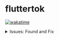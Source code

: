 # fluttertok

[![wakatime](https://wakatime.com/badge/user/18368562-fe00-4dd1-a78f-9403210fea47/project/6179aa1e-005c-4841-b12c-1f74d9736f72.svg)](https://wakatime.com/@musfique113/projects/efmmhxzdne?start=2023-05-18&end=2023-05-24)


<details>
<summary>Issues: Found and Fix</summary>
for
   
```
What went wrong:
Execution failed for task ':app:checkDebugAarMetadata'.
> Could not resolve all files for configuration ':app:debugRuntimeClasspath'.
   > Could not find com.otaliastudios:transcoder:0.9.1.
     Searched in the following locations:
       - https://dl.google.com/dl/android/maven2/com/otaliastudios/transcoder/0.9.1/transcoder-0.9.1.pom
       - https://repo.maven.apache.org/maven2/com/otaliastudios/transcoder/0.9.1/transcoder-0.9.1.pom
       - https://storage.googleapis.com/download.flutter.io/com/otaliastudios/transcoder/0.9.1/transcoder-0.9.1.pom
     Required by:
         project :app > project :video_compress
```
[Official fix](https://github.com/jonataslaw/VideoCompress/issues/207) 

</details>
